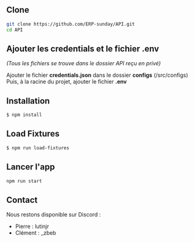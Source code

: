 ## Clone

```bash
git clone https://github.com/ERP-sunday/API.git
cd API
```

## Ajouter les credentials et le fichier .env

*(Tous les fichiers se trouve dans le dossier API reçu en privé)*

Ajouter le fichier **credentials.json** dans le dossier **configs** (/src/configs)
Puis, à la racine du projet, ajouter le fichier **.env**

## Installation

```bash
$ npm install
```

## Load Fixtures

```bash
$ npm run load-fixtures
```

## Lancer l'app

```bash
npm run start
```

## Contact

Nous restons disponible sur Discord :
- Pierre : lutinjr
- Clément : _zbeb
